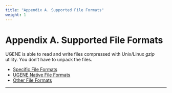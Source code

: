 ```yaml
---
title: "Appendix A. Supported File Formats"
weight: 1
---
```



# Appendix A. Supported File Formats

UGENE is able to read and write files compressed with Unix/Linux _gzip_ utility. You don’t have to unpack the files.

*   [Specific File Formats](specific-file-formats.md)
*   [UGENE Native File Formats](ugene-native-file-formats.md)
*   [Other File Formats](other-file-formats.md)


--------------------------------------------------------------------------------------------------------------------------------------------------------------------------------------------------------
